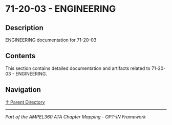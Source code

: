 # 71-20-03 - ENGINEERING

## Description

ENGINEERING documentation for 71-20-03

## Contents

This section contains detailed documentation and artifacts related to 71-20-03 - ENGINEERING.

## Navigation

[↑ Parent Directory](../README.md)

---

*Part of the AMPEL360 ATA Chapter Mapping - OPT-IN Framework*
